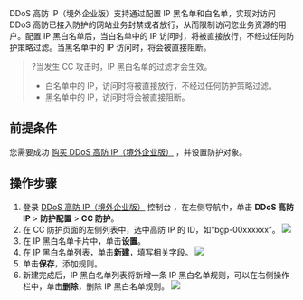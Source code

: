 DDoS 高防  IP（境外企业版）支持通过配置 IP 黑名单和白名单，实现对访问 DDoS 高防已接入防护的网站业务封禁或者放行，从而限制访问您业务资源的用户。配置 IP 黑白名单后，当白名单中的 IP 访问时，将被直接放行，不经过任何防护策略过滤。当黑名单中的 IP 访问时，将会被直接阻断。
>?当发生 CC 攻击时，IP 黑白名单的过滤才会生效。
>- 白名单中的 IP，访问时将被直接放行，不经过任何防护策略过滤。
>- 黑名单中的 IP，访问时将会被直接阻断。


## 前提条件
您需要成功 [购买 DDoS 高防 IP（境外企业版）](https://cloud.tencent.com/document/product/1014/56255)  ，并设置防护对象。


## 操作步骤
1. 登录 [DDoS 高防 IP（境外企业版）](https://console.cloud.tencent.com/ddos/ddos-basic) 控制台 ，在左侧导航中，单击 **DDoS 高防 IP** > **防护配置** > **CC 防护**。
2. 在 CC 防护页面的左侧列表中，选中高防 IP 的 ID，如“bgp-00xxxxxx”。
![](https://qcloudimg.tencent-cloud.cn/raw/8dffdad7a2bb7a9cf45d59390c4597d1.png)
3. 在 IP 黑白名单卡片中，单击**设置**。
4. 在 IP 黑白名单列表，单击**新建**，填写相关字段。
![](https://qcloudimg.tencent-cloud.cn/raw/7e978b233c7aac61dcbc4a53cf0e681e.png)
5. 单击**保存**，添加规则。
6. 新建完成后，IP 黑白名单列表将新增一条 IP 黑白名单规则，可以在右侧操作栏中，单击**删除**，删除 IP 黑白名单规则。
![](https://qcloudimg.tencent-cloud.cn/raw/7e5d5767bb2f2a96d87348db5a3c094d.png)
